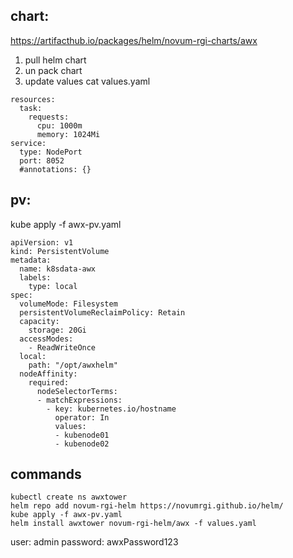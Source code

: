 ## chart:
https://artifacthub.io/packages/helm/novum-rgi-charts/awx

1. pull helm chart
2. un pack chart
3. update values 
cat values.yaml

```
resources:
  task:
    requests:
      cpu: 1000m
      memory: 1024Mi
service:
  type: NodePort
  port: 8052
  #annotations: {}
```

## pv:

kube apply -f awx-pv.yaml
```
apiVersion: v1
kind: PersistentVolume
metadata:
  name: k8sdata-awx
  labels:
    type: local
spec:
  volumeMode: Filesystem
  persistentVolumeReclaimPolicy: Retain
  capacity:
    storage: 20Gi
  accessModes:
    - ReadWriteOnce
  local:
    path: "/opt/awxhelm"
  nodeAffinity:
    required:
      nodeSelectorTerms:
      - matchExpressions:
        - key: kubernetes.io/hostname
          operator: In
          values:
          - kubenode01
          - kubenode02
```


## commands

```
kubectl create ns awxtower
helm repo add novum-rgi-helm https://novumrgi.github.io/helm/
kube apply -f awx-pv.yaml
helm install awxtower novum-rgi-helm/awx -f values.yaml
```

user: admin
password: awxPassword123
